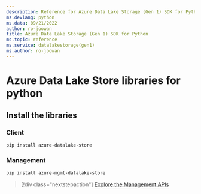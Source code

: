 ```yaml
---
description: Reference for Azure Data Lake Storage (Gen 1) SDK for Python
ms.devlang: python
ms.data: 09/21/2022
author: ro-joowan
title: Azure Data Lake Storage (Gen 1) SDK for Python
ms.topic: reference
ms.service: datalakestorage(gen1)
ms.author: ro-joowan
---
```

# Azure Data Lake Store libraries for python

## Install the libraries
### Client

```bash
pip install azure-datalake-store
```

### Management

```bash
pip install azure-mgmt-datalake-store
```
> [!div class="nextstepaction"]
> [Explore the Management APIs](/python/api/overview/azure/datalakestore/management)